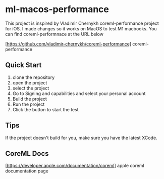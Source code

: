 # ml-macos-performance

This project is inspired by Vladimir Chernykh coreml-performance project for iOS. I made changes so it works on MacOS to test M1 macbooks. You can find coreml-performnace at the URL below

[https://github.com/vladimir-chernykh/coreml-performance] coreml-performance

## Quick Start

1. clone the repository
2. open the project
3. select the project
4. Go to Signing and capabilities and select your personal account
5. Build the project
6. Run the project
7. Click the button to start the test

## Tips

If the project doesn't build for you, make sure you have the latest XCode.

## CoreML Docs

[https://developer.apple.com/documentation/coreml] apple coreml documentation page
